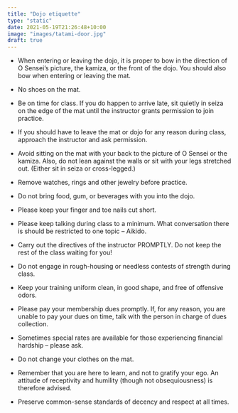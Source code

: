 ```yaml
---
title: "Dojo etiquette"
type: "static"
date: 2021-05-19T21:26:48+10:00
image: "images/tatami-door.jpg"
draft: true
---
```

- When entering or leaving the dojo, it is proper to bow in the direction of O Sensei’s picture, the kamiza, or the front of the dojo. You should also bow when entering or leaving the mat.

- No shoes on the mat.

- Be on time for class. If you do happen to arrive late, sit quietly in seiza on the edge of the mat until the instructor grants permission to join practice.

- If you should have to leave the mat or dojo for any reason during class, approach the instructor and ask permission.

- Avoid sitting on the mat with your back to the picture of O Sensei or the kamiza. Also, do not lean against the walls or sit with your legs stretched out. (Either sit in seiza or cross-legged.)

- Remove watches, rings and other jewelry before practice.

- Do not bring food, gum, or beverages with you into the dojo.

- Please keep your finger and toe nails cut short.

- Please keep talking during class to a minimum. What conversation there is should be restricted to one topic – Aikido.

- Carry out the directives of the instructor PROMPTLY. Do not keep the rest of the class waiting for you!

- Do not engage in rough-housing or needless contests of strength during class.

- Keep your training uniform clean, in good shape, and free of offensive odors.

- Please pay your membership dues promptly. If, for any reason, you are unable to pay your dues on time, talk with the person in charge of dues collection.

- Sometimes special rates are available for those experiencing financial hardship – please ask.

- Do not change your clothes on the mat.

- Remember that you are here to learn, and not to gratify your ego. An attitude of receptivity and humility (though not obsequiousness) is therefore advised.

- Preserve common-sense standards of decency and respect at all times.

